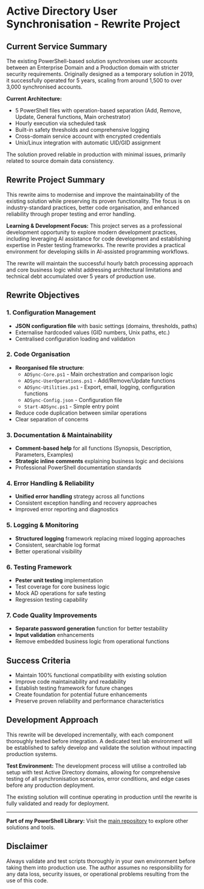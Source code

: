 # Active Directory User Synchronisation - Rewrite Project

## Current Service Summary

The existing PowerShell-based solution synchronises user accounts between an Enterprise Domain and a Production domain with stricter security requirements. Originally designed as a temporary solution in 2019, it successfully operated for 5 years, scaling from around 1,500 to over 3,000 synchronised accounts.

**Current Architecture:**
- 5 PowerShell files with operation-based separation (Add, Remove, Update, General functions, Main orchestrator)
- Hourly execution via scheduled task
- Built-in safety thresholds and comprehensive logging
- Cross-domain service account with encrypted credentials
- Unix/Linux integration with automatic UID/GID assignment

The solution proved reliable in production with minimal issues, primarily related to source domain data consistency.

## Rewrite Project Summary

This rewrite aims to modernise and improve the maintainability of the existing solution while preserving its proven functionality. The focus is on industry-standard practices, better code organisation, and enhanced reliability through proper testing and error handling.

**Learning & Development Focus:** This project serves as a professional development opportunity to explore modern development practices, including leveraging AI assistance for code development and establishing expertise in Pester testing frameworks. The rewrite provides a practical environment for developing skills in AI-assisted programming workflows.

The rewrite will maintain the successful hourly batch processing approach and core business logic whilst addressing architectural limitations and technical debt accumulated over 5 years of production use.

## Rewrite Objectives

### 1. Configuration Management
- **JSON configuration file** with basic settings (domains, thresholds, paths)
- Externalise hardcoded values (GID numbers, Unix paths, etc.)
- Centralised configuration loading and validation

### 2. Code Organisation
- **Reorganised file structure**: 
  - `ADSync-Core.ps1` - Main orchestration and comparison logic
  - `ADSync-UserOperations.ps1` - Add/Remove/Update functions
  - `ADSync-Utilities.ps1` - Export, email, logging, configuration functions
  - `ADSync-Config.json` - Configuration file
  - `Start-ADSync.ps1` - Simple entry point
- Reduce code duplication between similar operations
- Clear separation of concerns

### 3. Documentation & Maintainability
- **Comment-based help** for all functions (Synopsis, Description, Parameters, Examples)
- **Strategic inline comments** explaining business logic and decisions
- Professional PowerShell documentation standards

### 4. Error Handling & Reliability
- **Unified error handling** strategy across all functions
- Consistent exception handling and recovery approaches
- Improved error reporting and diagnostics

### 5. Logging & Monitoring
- **Structured logging** framework replacing mixed logging approaches
- Consistent, searchable log format
- Better operational visibility

### 6. Testing Framework
- **Pester unit testing** implementation
- Test coverage for core business logic
- Mock AD operations for safe testing
- Regression testing capability

### 7. Code Quality Improvements
- **Separate password generation** function for better testability
- **Input validation** enhancements
- Remove embedded business logic from operational functions

## Success Criteria

- Maintain 100% functional compatibility with existing solution
- Improve code maintainability and readability
- Establish testing framework for future changes
- Create foundation for potential future enhancements
- Preserve proven reliability and performance characteristics

## Development Approach

This rewrite will be developed incrementally, with each component thoroughly tested before integration. A dedicated test lab environment will be established to safely develop and validate the solution without impacting production systems.

**Test Environment:** The development process will utilise a controlled lab setup with test Active Directory domains, allowing for comprehensive testing of all synchronisation scenarios, error conditions, and edge cases before any production deployment.

The existing solution will continue operating in production until the rewrite is fully validated and ready for deployment.

---

**Part of my PowerShell Library:** Visit the [main repository](../../README.md) to explore other solutions and tools.

## Disclaimer
Always validate and test scripts thoroughly in your own environment before taking them into production use. The author assumes no responsibility for any data loss, security issues, or operational problems resulting from the use of this code.
